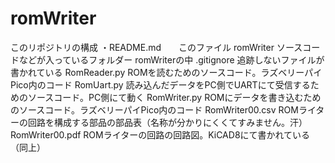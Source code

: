 # romWriter
このリポジトリの構成
・README.md　　このファイル
romWriter    ソースコードなどが入っているフォルダー
 romWriterの中
   .gitignore    追跡しないファイルが書かれている
   RomReader.py    ROMを読むためのソースコード。ラズベリーパイPico内のコード
   RomUart.py      読み込んだデータをPC側でUARTにて受信するためのソースコード。PC側にて動く
   RomWriter.py    ROMにデータを書き込むためのソースコード。ラズベリーパイPico内のコード
   RomWriter00.csv    ROMライターの回路を構成する部品の部品表（名称が分かりにくくてすみません。汗）
   RomWriter00.pdf    ROMライターの回路の回路図。KiCAD8にて書かれている（同上）
